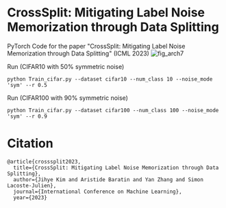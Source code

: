 # CrossSplit: Mitigating Label Noise Memorization through Data Splitting
PyTorch Code for the paper "CrossSplit: Mitigating Label Noise Memorization through Data Splitting" (ICML 2023)
![fig_arch7](https://user-images.githubusercontent.com/100881552/235355178-d426d9e1-30e8-40a5-a281-502edb31c254.png)

Run (CIFAR10 with 50% symmetric noise) 

	python Train_cifar.py --dataset cifar10 --num_class 10 --noise_mode 'sym' --r 0.5 

Run (CIFAR100 with 90% symmetric noise) 

	python Train_cifar.py --dataset cifar100 --num_class 100 --noise_mode 'sym' --r 0.9 

 # Citation
 	@article{crosssplit2023,
      title={CrossSplit: Mitigating Label Noise Memorization through Data Splitting}, 
      author={Jihye Kim and Aristide Baratin and Yan Zhang and Simon Lacoste-Julien},
      journal={International Conference on Machine Learning},
      year={2023}
